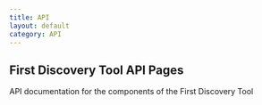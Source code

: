 ```yaml
---
title: API
layout: default
category: API
---
```


## First Discovery Tool API Pages

API documentation for the components of the First Discovery Tool

